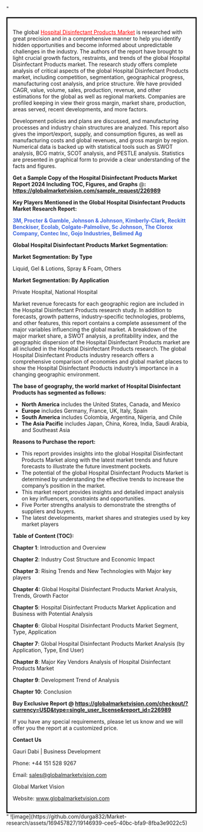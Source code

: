"<div style='border: 3px solid black; padding: 1em;'>

The global <a style='color: #ff0000;' href='https://globalmarketvision.com/reports/global-hospital-disinfectant-products-market/226989'>Hospital Disinfectant Products Market</a> is researched with great precision and in a comprehensive manner to help you identify hidden opportunities and become informed about unpredictable challenges in the industry. The authors of the report have brought to light crucial growth factors, restraints, and trends of the global Hospital Disinfectant Products market. The research study offers complete analysis of critical aspects of the global Hospital Disinfectant Products market, including competition, segmentation, geographical progress, manufacturing cost analysis, and price structure. We have provided CAGR, value, volume, sales, production, revenue, and other estimations for the global as well as regional markets. Companies are profiled keeping in view their gross margin, market share, production, areas served, recent developments, and more factors.

Development policies and plans are discussed, and manufacturing processes and industry chain structures are analyzed. This report also gives the import/export, supply, and consumption figures, as well as manufacturing costs and global revenues, and gross margin by region. Numerical data is backed up with statistical tools such as SWOT analysis, BCG matrix, SCOT analysis, and PESTLE analysis. Statistics are presented in graphical form to provide a clear understanding of the facts and figures.

<strong>Get a Sample Copy of the Hospital Disinfectant Products Market Report 2024 Including TOC, Figures, and Graphs</strong> @<strong>:</strong><strong> <a style='color: #ff0000;' href='https://globalmarketvision.com/sample_request/226989?utm_source=linkedinPulse&utm_medium=Durga&utm_campaign=Durga'><strong>https://globalmarketvision.com/sample_request/226989</strong></a></strong>

<strong>Key Players Mentioned in the Global Hospital Disinfectant Products Market Research Report:</strong>

<strong style='color: #4169e1;'>3M, Procter & Gamble, Johnson & Johnson, Kimberly-Clark, Reckitt Benckiser, Ecolab, Colgate-Palmolive, Sc Johnson, The Clorox Company, Contec Inc, Gojo Industries, Belimed Ag</strong>

<strong>Global Hospital Disinfectant Products Market Segmentation:</strong>

<strong>Market Segmentation: By Type</strong>

Liquid, Gel & Lotions, Spray & Foam, Others

<strong>Market Segmentation: By Application</strong>

Private Hospital, National Hospital

Market revenue forecasts for each geographic region are included in the Hospital Disinfectant Products research study. In addition to forecasts, growth patterns, industry-specific technologies, problems, and other features, this report contains a complete assessment of the major variables influencing the global market. A breakdown of the major market share, a SWOT analysis, a profitability index, and the geographic dispersion of the Hospital Disinfectant Products market are all included in the Hospital Disinfectant Products research. The global Hospital Disinfectant Products industry research offers a comprehensive comparison of economies and global market places to show the Hospital Disinfectant Products industry’s importance in a changing geographic environment.

<strong>The base of geography, the world market of Hospital Disinfectant Products has segmented as follows:</strong>
<ul>
  <li><strong>North America</strong> includes the United States, Canada, and Mexico</li>
  <li><strong>Europe</strong> includes Germany, France, UK, Italy, Spain</li>
  <li><strong>South America</strong> includes Colombia, Argentina, Nigeria, and Chile</li>
  <li><strong>The Asia Pacific</strong> includes Japan, China, Korea, India, Saudi Arabia, and Southeast Asia</li>
</ul>
<strong>Reasons to Purchase the report:</strong>
<ul>
  <li>This report provides insights into the global Hospital Disinfectant Products Market along with the latest market trends and future forecasts to illustrate the future investment pockets.</li>
  <li>The potential of the global Hospital Disinfectant Products Market is determined by understanding the effective trends to increase the company’s position in the market.</li>
  <li>This market report provides insights and detailed impact analysis on key influencers, constraints and opportunities.</li>
  <li>Five Porter strengths analysis to demonstrate the strengths of suppliers and buyers.</li>
  <li>The latest developments, market shares and strategies used by key market players</li>
</ul>
<strong>Table of Content (TOC): </strong>

<strong>Chapter 1</strong>: Introduction and Overview

<strong>Chapter 2</strong>: Industry Cost Structure and Economic Impact

<strong>Chapter 3</strong>: Rising Trends and New Technologies with Major key players

<strong>Chapter 4:</strong> Global Hospital Disinfectant Products Market Analysis, Trends, Growth Factor

<strong>Chapter 5</strong>: Hospital Disinfectant Products Market Application and Business with Potential Analysis

<strong>Chapter 6</strong>: Global Hospital Disinfectant Products Market Segment, Type, Application

<strong>Chapter 7</strong>: Global Hospital Disinfectant Products Market Analysis (by Application, Type, End User)

<strong>Chapter 8</strong>: Major Key Vendors Analysis of Hospital Disinfectant Products Market

<strong>Chapter 9</strong>: Development Trend of Analysis

<strong>Chapter 10</strong>: Conclusion

<strong>Buy Exclusive Report @</strong><strong> <strong><a style='color: #ff0000;' href='https://globalmarketvision.com/checkout/?currency=USD&type=single_user_license&report_id=226989?utm_source=linkedinPulse&utm_medium=Durga&utm_campaign=Durga'>https://globalmarketvision.com/checkout/?currency=USD&type=single_user_license&report_id=226989</a></strong>
</strong>

If you have any special requirements, please let us know and we will offer you the report at a customized price.

<strong>Contact Us</strong>

Gauri Dabi | Business Development

Phone: +44 151 528 9267

Email: <a href='mailto:sales@globalmarketvision.com'>sales@globalmarketvision.com</a>

Global Market Vision

Website: <a href='http://www.globalmarketvision.com/'>www.globalmarketvision.com</a>

</div>"
![image](https://github.com/durga832/Market-research/assets/169457827/19146939-cee5-40bc-bfa9-8fba3e9022c5)

